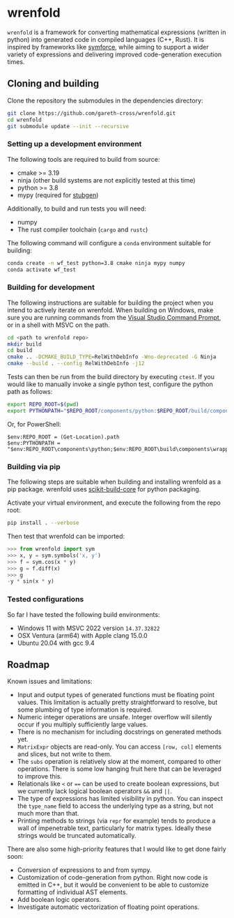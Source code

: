 
# wrenfold

`wrenfold` is a framework for converting mathematical expressions (written in python) into generated code in compiled languages (C++, Rust). It is inspired by frameworks like [symforce](https://github.com/symforce-org/symforce), while aiming to support a wider variety of expressions and delivering improved code-generation execution times.

## Cloning and building

Clone the repository the submodules in the dependencies directory:
```bash
git clone https://github.com/gareth-cross/wrenfold.git
cd wrenfold
git submodule update --init --recursive
```

### Setting up a development environment

The following tools are required to build from source:
- cmake >= 3.19
- ninja (other build systems are not explicitly tested at this time)
- python >= 3.8
- mypy (required for [stubgen](https://mypy.readthedocs.io/en/stable/stubgen.html))

Additionally, to build and run tests you will need:
- numpy
- The rust compiler toolchain (`cargo` and `rustc`)

The following command will configure a `conda` environment suitable for building:
```bash
conda create -n wf_test python=3.8 cmake ninja mypy numpy
conda activate wf_test
```

### Building for development

The following instructions are suitable for building the project when you intend to actively iterate on wrenfold. When building on Windows, make sure you are running commands from the [Visual Studio Command Prompt](https://learn.microsoft.com/en-us/visualstudio/ide/reference/command-prompt-powershell?view=vs-2022), or in a shell with MSVC on the path.

```bash
cd <path to wrenfold repo>
mkdir build
cd build
cmake .. -DCMAKE_BUILD_TYPE=RelWithDebInfo -Wno-deprecated -G Ninja
cmake --build . --config RelWithDebInfo -j12
```

Tests can then be run from the build directory by executing `ctest`. If you would like to manually invoke a single python test, configure the python path as follows:
```bash
export REPO_ROOT=$(pwd)
export PYTHONPATH="$REPO_ROOT/components/python:$REPO_ROOT/build/components/wrapper"
```
Or, for PowerShell:
```pwsh
$env:REPO_ROOT = (Get-Location).path
$env:PYTHONPATH = "$env:REPO_ROOT\components\python;$env:REPO_ROOT\build\components\wrapper"
```

### Building via pip

The following steps are suitable when building and installing wrenfold as a pip package. wrenfold uses [scikit-build-core](https://scikit-build-core.readthedocs.io/en/latest/) for python packaging.

Activate your virtual environment, and execute the following from the repo root:
```bash
pip install . --verbose
```
Then test that wrenfold can be imported:
```python
>>> from wrenfold import sym
>>> x, y = sym.symbols('x, y')
>>> f = sym.cos(x * y)
>>> g = f.diff(x)
>>> g
-y * sin(x * y)
```

### Tested configurations

So far I have tested the following build environments:
- Windows 11 with MSVC 2022 version `14.37.32822`
- OSX Ventura (arm64) with Apple clang 15.0.0
- Ubuntu 20.04 with gcc 9.4

## Roadmap

Known issues and limitations:
- Input and output types of generated functions must be floating point values. This limitation is actually pretty straightforward to resolve, but some plumbing of type information is required.
- Numeric integer operations are unsafe. Integer overflow will silently occur if you multiply sufficiently large values.
- There is no mechanism for including docstrings on generated methods yet.
- `MatrixExpr` objects are read-only. You can access `[row, col]` elements and slices, but not write to them.
- The `subs` operation is relatively slow at the moment, compared to other operations. There is some low hanging fruit here that can be leveraged to improve this.
- Relationals like `<` or `==` can be used to create boolean expressions, but we currently lack logical boolean operators `&&` and `||`.
- The type of expressions has limited visibility in python. You can inspect the `type_name` field to access the underlying type as a string, but not much more than that.
- Printing methods to strings (via `repr` for example) tends to produce a wall of impenetrable text, particularly for matrix types. Ideally these strings would be truncated automatically.

There are also some high-priority features that I would like to get done fairly soon:
- Conversion of expressions to and from sympy.
- Customization of code-generation from python. Right now code is emitted in C++, but it would be convenient to be able to customize formatting of individual AST elements.
- Add boolean logic operators.
- Investigate automatic vectorization of floating point operations.

